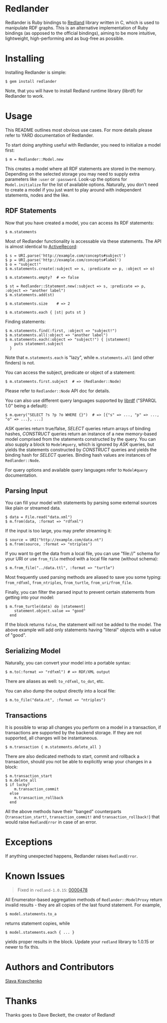 # Redlander

Redlander is Ruby bindings to [Redland](http://librdf.org) library written in C,
which is used to manipulate RDF graphs. This is an alternative implementation
of Ruby bindings (as opposed to the official bindings), aiming to be more
intuitive, lightweight, high-performing and as bug-free as possible.

# Installing

Installing Redlander is simple:

    $ gem install redlander

Note, that you will have to install Redland runtime library (librdf) for Redlander to work.

# Usage

This README outlines most obvious use cases.
For more details please refer to YARD documentation of Redlander.

To start doing anything useful with Redlander, you need to initialize a model first:

    $ m = Redlander::Model.new

This creates a model where all RDF statements are stored in the memory.
Depending on the selected storage you may need to supply extra parameters
like `:user` or `:password`. Look-up the options for `Model.initialize`
for the list of available options.
Naturally, you don't need to create a model if you just want to play around
with independent statements, nodes and the like.

## RDF Statements

Now that you have created a model, you can access its RDF statements:

    $ m.statements

Most of Redlander functionality is accessable via these statements.
The API is almost identical to [ActiveRecord](https://github.com/rails/rails/tree/master/activerecord):

    $ s = URI.parse('http://example.com/concepts#subject')
    $ p = URI.parse('http://example.com/concepts#label')
    $ o = "subject!"
    $ m.statements.create(:subject => s, :predicate => p, :object => o)

    $ m.statements.empty?  # => false

    $ st = Redlander::Statement.new(:subject => s, :predicate => p, :object => "another label")
    $ m.statements.add(st)

    $ m.statements.size    # => 2

    $ m.statements.each { |st| puts st }

Finding statements:

    $ m.statements.find(:first, :object => "subject!")
    $ m.statements.all(:object => "another label")
    $ m.statements.each(:object => "subject!") { |statement|
        puts statement.subject
      }

Note that `m.statements.each` is "lazy", while `m.statements.all` (and other finders) is not.

You can access the subject, predicate or object of a statement:

    $ m.statements.first.subject  # => (Redlander::Node)

Please refer to `Redlander::Node` API doc for details.

You can also use different query languages supported by [librdf](http://librdf.org/)
("SPARQL 1.0" being a default):

    $ m.query("SELECT ?s ?p ?o WHERE {}")  # => [{"s" => ..., "p" => ..., "o" => ...}, ...]

*ASK* queries return true/false, *SELECT* queries return arrays of binding hashes,
*CONSTRUCT* queries return an instance of a new memory-based model comprised from
the statements constructed by the query.
You can also supply a block to `Model#query`, which is ignored by *ASK* queries, but
yields the statements constructed by *CONSTRUCT* queries and yields the binding
hash for *SELECT* queries. Binding hash values are instances of `Redlander::Node`.

For query options and available query languages refer to `Model#query` documentation.


## Parsing Input

You can fill your model with statements by parsing some external sources like plain or streamed data.

    $ data = File.read("data.xml")
    $ m.from(data, :format => "rdfxml")

If the input is too large, you may prefer streaming it:

    $ source = URI("http://example.com/data.nt")
    $ m.from(source, :format => "ntriples")

If you want to get the data from a local file, you can use "file://" schema for your URI
or use `from_file` method with a local file name (without schema):

    $ m.from_file("../data.ttl", :format => "turtle")

Most frequently used parsing methods are aliased to save you some typing:
`from_rdfxml`, `from_ntriples`, `from_turtle`, `from_uri/from_file`.

Finally, you can filter the parsed input to prevent certain statements from getting into your model:

    $ m.from_turtle(data) do |statement|
        statement.object.value == "good"
      end

If the block returns `false`, the statement will not be added to the model.
The above example will add only statements having "literal" objects with a value of "good".


## Serializing Model

Naturally, you can convert your model into a portable syntax:

    $ m.to(:format => "rdfxml") # => RDF/XML output

There are aliases as well: `to_rdfxml`, `to_dot`, etc.

You can also dump the output directly into a local file:

    $ m.to_file("data.nt", :format => "ntriples")


## Transactions

It is possible to wrap all changes you perform on a model in a transaction,
if transactions are supported by the backend storage. If they are not supported,
all changes will be instantaneous.

    $ m.transaction { m.statements.delete_all }

There are also dedicated methods to start, commit and rollback a transaction,
should you not be able to explicitly wrap your changes in a block:

    $ m.transaction_start
    $ m.delete_all
    $ if lucky?
        m.transaction_commit
      else
        m.transaction_rollback
      end

All the above methods have their "banged" counterparts (`transaction_start!`,
`transaction_commit!` and `transaction_rollback!`) that would raise `RedlandError`
in case of an error.


# Exceptions

If anything unexpected happens, Redlander raises `RedlandError`.


# Known Issues

> Fixed in `redland-1.0.15`: [0000478](http://bugs.librdf.org/mantis/view.php?id=478)

All Enumerator-based aggregation methods of `Redlander::ModelProxy`
return invalid results - they are all copies of the last found statement.
For example,

    $ model.statements.to_a

returns statement copies, while

    $ model.statements.each { ... }

yields proper results in the block.
Update your `redland` library to 1.0.15 or newer to fix this.


# Authors and Contributors

[Slava Kravchenko](https://github.com/cordawyn)


# Thanks

Thanks goes to Dave Beckett, the creator of Redland!
